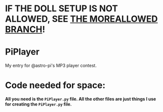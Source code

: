 # IF THE DOLL SETUP IS NOT ALLOWED, SEE [THE MOREALLOWED BRANCH](https://github.com/Mstrodl/PiPlayer/tree/MoreAllowed)!
# PiPlayer
My entry for @astro-pi's MP3 player contest.

# Code needed for space:
**All you need is the `PiPlayer.py` file. All the other files are just things I use for creating the `PiPlayer.py` file.**
